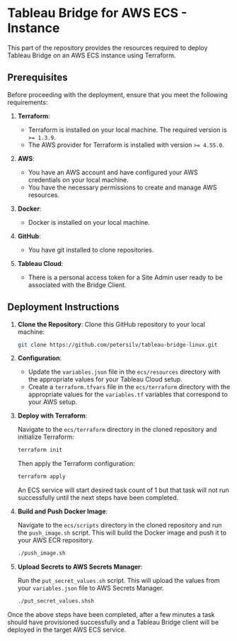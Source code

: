 # Tableau Bridge for AWS ECS - Instance

This part of the repository provides the resources required to deploy Tableau Bridge on an AWS ECS instance using Terraform.

## Prerequisites

Before proceeding with the deployment, ensure that you meet the following requirements:

1. **Terraform**:
    - Terraform is installed on your local machine. The required version is `>= 1.3.9`.
    - The AWS provider for Terraform is installed with version `>= 4.55.0`.

2. **AWS**:
    - You have an AWS account and have configured your AWS credentials on your local machine.
    - You have the necessary permissions to create and manage AWS resources.

3. **Docker**:
    - Docker is installed on your local machine.

4. **GitHub**:
    - You have git installed to clone repositories.

5. **Tableau Cloud**:
    - There is a personal access token for a Site Admin user ready to be associated with the Bridge Client.

## Deployment Instructions

1. **Clone the Repository**:
    Clone this GitHub repository to your local machine:

    ```bash
    git clone https://github.com/petersilv/tableau-bridge-linux.git
    ```

2. **Configuration**:
    - Update the `variables.json` file in the `ecs/resources` directory with the appropriate values for your Tableau Cloud setup.
    - Create a `terraform.tfvars` file in the `ecs/terraform` directory with the appropriate values for the `variables.tf` variables that correspond to your AWS setup.

3. **Deploy with Terraform**:

    Navigate to the `ecs/terraform` directory in the cloned repository and initialize Terraform:

    ```bash
    terraform init
    ```

    Then apply the Terraform configuration:

    ```bash
    terraform apply
    ```

    An ECS service will start desired task count of 1 but that task will not run successfully until the next steps have been completed.

4. **Build and Push Docker Image**:

    Navigate to the `ecs/scripts` directory in the cloned repository and run the `push_image.sh` script. This will build the Docker image and push it to your AWS ECR repository.

    ```bash
    ./push_image.sh
    ```

5. **Upload Secrets to AWS Secrets Manager**:

    Run the `put_secret_values.sh` script. This will upload the values from your `variables.json` file to AWS Secrets Manager.

    ```bash
    ./put_secret_values.shsh
    ```

Once the above steps have been completed, after a few minutes a task should have provisioned successfully and a Tableau Bridge client will be deployed in the target AWS ECS service.
